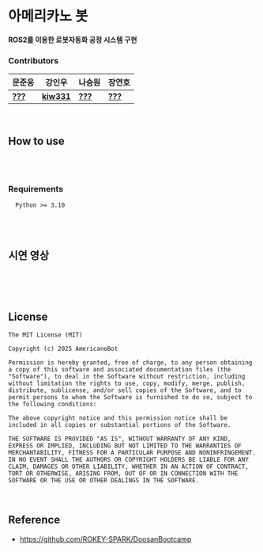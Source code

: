 # 아메리카노 봇  
**ROS2를 이용한 로봇자동화 공정 시스템 구현**


### Contributors
|문준웅|강인우|나승원|장연호|
|----|----|----|----|
|**[???](https://github.com/)**|**[kiw331](https://github.com/kiw331)**|**[???](https://github.com/)**|**[???](https://github.com/)**|

<br>

## How to use
<br>
<br>



### Requirements

```
  Python >= 3.10
```
<br>
<br>


## 시연 영상

<br>
<br>
<br>


## License
```
The MIT License (MIT)

Copyright (c) 2025 AmericanoBot

Permission is hereby granted, free of charge, to any person obtaining a copy of this software and associated documentation files (the "Software"), to deal in the Software without restriction, including without limitation the rights to use, copy, modify, merge, publish, distribute, sublicense, and/or sell copies of the Software, and to permit persons to whom the Software is furnished to do so, subject to the following conditions:

The above copyright notice and this permission notice shall be included in all copies or substantial portions of the Software.

THE SOFTWARE IS PROVIDED "AS IS", WITHOUT WARRANTY OF ANY KIND, EXPRESS OR IMPLIED, INCLUDING BUT NOT LIMITED TO THE WARRANTIES OF MERCHANTABILITY, FITNESS FOR A PARTICULAR PURPOSE AND NONINFRINGEMENT. IN NO EVENT SHALL THE AUTHORS OR COPYRIGHT HOLDERS BE LIABLE FOR ANY CLAIM, DAMAGES OR OTHER LIABILITY, WHETHER IN AN ACTION OF CONTRACT, TORT OR OTHERWISE, ARISING FROM, OUT OF OR IN CONNECTION WITH THE SOFTWARE OR THE USE OR OTHER DEALINGS IN THE SOFTWARE.
```


<br>


## Reference
- https://github.com/ROKEY-SPARK/DoosanBootcamp
